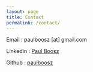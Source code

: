 ```yaml
---
layout: page
title: Contact
permalink: /contact/
---
```


Email :  paulboosz \[at\] gmail.com

Linkedin : [Paul Boosz](https://www.linkedin.com/in/paul-boosz-07055680)

Github : [paulboosz](https://github.com/paulboosz)
